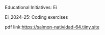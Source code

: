 Educational Initiatives: Ei

Ei_2024-25: Coding exercises

pdf link:https://salmon-natividad-64.tiiny.site
